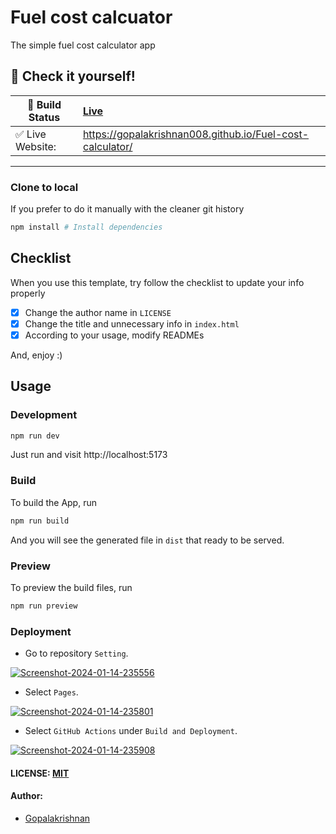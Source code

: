# Fuel cost calcuator
The simple fuel cost calculator app

## 🎉 Check it yourself!

| 🚧 Build Status  | [Live](https://gopalakrishnan008.github.io//) |
| ---------------- | :-------------------------------------------------------------------------------------------------------------------------------------------------------------------------------------------------------- |
| ✅ Live Website: | https://gopalakrishnan008.github.io/Fuel-cost-calculator/                                                                                                                                                          |

---

### Clone to local

If you prefer to do it manually with the cleaner git history

```bash
npm install # Install dependencies
```

## Checklist

When you use this template, try follow the checklist to update your info properly

- [x] Change the author name in `LICENSE`
- [x] Change the title and unnecessary info in `index.html`
- [x] According to your usage, modify READMEs

And, enjoy :)

## Usage

### Development

```bash
npm run dev
```

Just run and visit http://localhost:5173


### Build

To build the App, run

```bash
npm run build
```

And you will see the generated file in `dist` that ready to be served.

### Preview

To preview the build files, run

```bash
npm run preview
```

### Deployment

- Go to repository `Setting`.

<a href="https://ibb.co/kHZLHrC"><img src="https://i.ibb.co/r79B7Lr/Screenshot-2024-01-14-235556.png" alt="Screenshot-2024-01-14-235556" border="0"></a>

- Select `Pages`.

<a href="https://ibb.co/GpjWqWt"><img src="https://i.ibb.co/g9CSxSP/Screenshot-2024-01-14-235801.png" alt="Screenshot-2024-01-14-235801" border="0"></a>

- Select `GitHub Actions` under `Build and Deployment`.

<a href="https://ibb.co/jJc7t1G"><img src="https://i.ibb.co/phtCq9Z/Screenshot-2024-01-14-235908.png" alt="Screenshot-2024-01-14-235908" border="0"></a>

#### LICENSE: [MIT](./LICENSE)

#### Author:

- [Gopalakrishnan](https://www.linkedin.com/in/gopal08/)